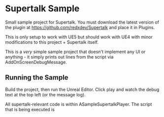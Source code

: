 # Supertalk Sample

Small sample project for Supertalk. You must download the latest version of the plugin at https://github.com/redxdev/Supertalk and place it in Plugins.

This is only setup to work with UE5 but should work with UE4 with minor modifications to this project + Supertalk itself.

This is a *very* simple sample project that doesn't implement any UI or anything - it simply prints out lines from the script via
AddOnScreenDebugMessage.

## Running the Sample

Build the project, then run the Unreal Editor. Click play and watch the debug text at the top left (or the message log).

All supertalk-relevant code is within ASampleSupertalkPlayer. The script that is being executed is 